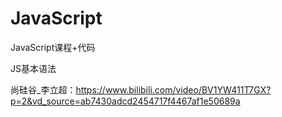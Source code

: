 # JavaScript

JavaScript课程+代码

JS基本语法

尚硅谷_李立超：https://www.bilibili.com/video/BV1YW411T7GX?p=2&vd_source=ab7430adcd2454717f4467af1e50689a 
